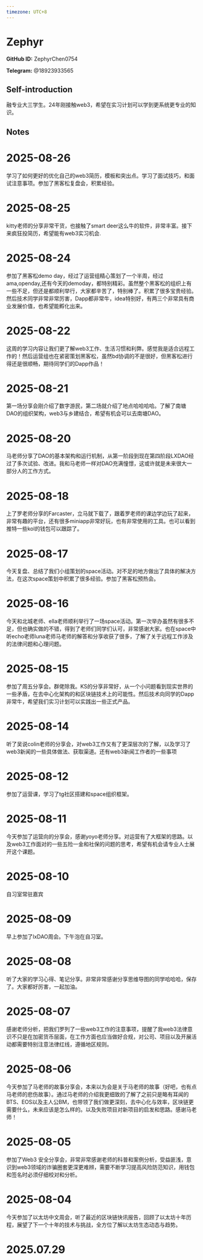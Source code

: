 ```yaml
---
timezone: UTC+8
---
```


# Zephyr

**GitHub ID:** ZephyrChen0754

**Telegram:** @18923933565

## Self-introduction

融专业大三学生。24年刚接触web3，希望在实习计划可以学到更系统更专业的知识。

## Notes

<!-- Content_START -->

# 2025-08-26
<!-- DAILY_CHECKIN_2025-08-26_START -->
学习了如何更好的优化自己的web3简历，模板和突出点。学习了面试技巧，和面试注意事项。参加了黑客松复盘会，积累经验。
<!-- DAILY_CHECKIN_2025-08-26_END -->


# 2025-08-25
<!-- DAILY_CHECKIN_2025-08-25_START -->
kitty老师的分享非常干货，也接触了smart deer这么牛的软件，非常丰富。接下来疯狂投简历，希望能有web3实习机会.
<!-- DAILY_CHECKIN_2025-08-25_END -->


# 2025-08-24
<!-- DAILY_CHECKIN_2025-08-24_START -->
参加了黑客松demo day，经过了运营组精心策划了一个半周，经过ama,openday,还有今天的demoday，都特别精彩。虽然整个黑客松的组织上有一些不足，但还是都顺利举行，大家都辛苦了，特别棒了。积累了很多宝贵经验。然后技术同学非常非常厉害，Dapp都非常牛，idea特别好，有两三个非常具有商业发展价值，也希望能孵化出来。
<!-- DAILY_CHECKIN_2025-08-24_END -->

# 2025-08-22

这周的学习内容让我们更了解web3工作、生活习惯和利弊。感觉我是适合远程工作的！然后运营组也在紧密策划黑客松，虽然bd协调的不是很好，但黑客松进行得还是很顺畅，期待同学们的Dapp作品！

# 2025-08-21

第一场分享会刚介绍了数字游民，第二场就介绍了地点哈哈哈哈。了解了南塘DAO的组织架构，web3与乡建结合，希望有机会可以去南塘DAO。

# 2025-08-20

马老师分享了DAO的基本架构和运行机制，从第一阶段到现在第四阶段LXDAO经过了多次试验、改进。我和马老师一样对DAO充满憧憬，这或许就是未来很大一部分人的工作方式。

# 2025-08-18

上了罗老师分享的Farcaster，立马就下载了，跟着罗老师的课边学边玩了起来，非常有趣的平台，还有很多miniapp非常好玩，也有非常使用的工具。也可以看到推特一些kol的钱包可以跟踪了。

# 2025-08-17

今天复盘、总结了我们小组策划的space活动。对不足的地方做出了具体的解决方法，在这次space策划中积累了很多经验。参加了黑客松预热会。

# 2025-08-16

今天和北城老师、ella老师顺利举行了一场space活动。第一次举办虽然有很多不足，但也确实做的不错，得到了老师们同学们认可，非常感谢大家。也在space中听echo老师luna老师马老师的解答和分享收获了很多，了解了关于远程工作涉及的法律问题和心理问题。

# 2025-08-15

参加了周五分享会。群佬除我。KS的分享非常好，从一个小问题看到现实世界的一些矛盾，在去中心化架构的和区块链技术上的可能性。然后技术向同学的Dapp非常牛，希望我们实习计划可以实践出一些正式产品。

# 2025-08-14

听了吴说colin老师的分享会，对web3工作又有了更深层次的了解，以及学习了web3新闻的一些具体做法、获取渠道。还有web3新闻工作者的一些事项

# 2025-08-12

参加了运营课，学习了tg社区搭建和space组织框架。

# 2025-08-11

今天参加了运营向的分享会，感谢yoyo老师分享。对运营有了大框架的思路。以及web3工作面对的一些五险一金和社保的问题的思考，希望有机会请专业人士展开这个课题。

# 2025-08-10

自习室常驻嘉宾

# 2025-08-09

早上参加了lxDAO周会。下午泡在自习室。

# 2025-08-08

听了大家的学习心得、笔记分享。非常非常感谢分享思维导图的同学哈哈哈，保存了。大家都好厉害，一起加油。

# 2025-08-07

感谢老师分析，把我们罗列了一些web3工作的注意事项，提醒了我web3法律意识不只是在加密货币层面，在工作方面也应当做好合规，对公司、项目以及开展活动都需要特别注意法律红线，遵循地区规则。

# 2025-08-06

今天参加了马老师的故事分享会，本来以为会是关于马老师的故事（好吧，也有点马老师的悲伤故事）。通过马老师的介绍我更细致的了解了之前只是略有耳闻的BTS、EOS以及主人公BM，也带领了我们做更深刻，去中心化与效率，区块链更需要什么，未来应该是怎么样的。以及失败项目对新项目的启发和思路。感谢马老师！

# 2025-08-05

参加了Web3 安全分享会，非常非常感谢老师的科普和案例分析，受益匪浅，意识到web3领域的诈骗圈套更深更难辨，需要不断学习提高风险防范知识，用钱包和签名时必须仔细校对和分析。

# 2025-08-04

今天参加了以太坊中文周会，听了最近的区块链快讯报告，回顾了以太坊十年历程，展望了下一个十年的技术与挑战，全方位了解以太坊生态动态与趋势。


# 2025.07.29


<!-- Content_END -->
